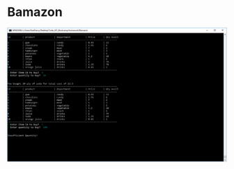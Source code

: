 # Bamazon
![screen_shot.doc image](https://github.com/kendancy/Bamazon/blob/master/bamazon_screen_shot.png)


